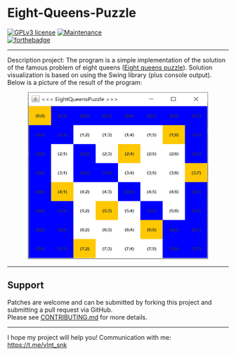 # Eight-Queens-Puzzle

[![GPLv3 license](https://img.shields.io/badge/License-GPLv3-blue.svg)](http://perso.crans.org/besson/LICENSE.html)
[![Maintenance](https://img.shields.io/badge/Maintained%3F-no-red.svg)](https://GitHub.com/Naereen/StrapDown.js/graphs/commit-activity)  
[![forthebadge](https://forthebadge.com/images/badges/made-with-java.svg)](https://forthebadge.com)

---

Description project: The program is a simple implementation of the solution of the famous problem of eight queens ([Eight queens puzzle](https://en.wikipedia.org/wiki/Eight_queens_puzzle)). Solution visualization is based on using the Swing library (plus console output).  
Below is a picture of the result of the program:  

<p align="center">
  <img  width="410" height="380" src="https://github.com/SValentyn/Eight-Queens-Puzzle/blob/master/task_solution.png">
</p>

---

## Support

Patches are welcome and can be submitted by forking this project and submitting a pull request via GitHub.  
Please see [CONTRIBUTING.md](../master/CONTRIBUTING.md) for more details.

---  

I hope my project will help you! Communication with me: https://t.me/vlnt_snk

